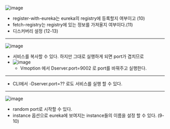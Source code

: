 ![image](https://user-images.githubusercontent.com/35948339/120202766-f13f3600-c261-11eb-843e-44967f184eed.png)
  - register-with-eureka는 eureka의 registry에 등록할지 여부이고 (10)
  - fetch-registry는 registry에 있는 정보를 가져올지 여부이다.(11)
  - 디스커버리 설정 (12-13)
------

![image](https://user-images.githubusercontent.com/35948339/120201351-4e39ec80-c260-11eb-9737-9588f9e0edf7.png)
  - 서비스를 복사할 수 있다. 하지만 그대로 실행하게 되면 port가 겹치므로
  - ![image](https://user-images.githubusercontent.com/35948339/120201479-71fd3280-c260-11eb-9a0f-d44349b7ed26.png)
    - Vmoption 에서 Dserver.port=9002 로 port를 바꿔주고 실행한다.
------

- CLI에서 -Dserver.port=?? 로도 서비스를 실행 할 수 있다.
------

![image](https://user-images.githubusercontent.com/35948339/120205978-927bbb80-c265-11eb-9383-90eb8e73f631.png)
  - random port로 시작할 수 있다.
  - instance 옵션으로 eureka에 보여지는 instance들의 이름을 설정 할 수 있다. (9-10)

